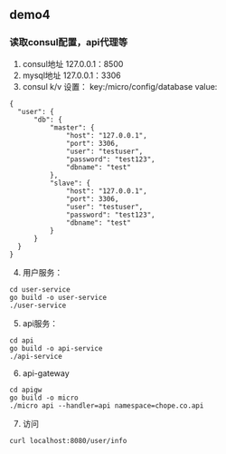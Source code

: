 ## demo4
### 读取consul配置，api代理等
1. consul地址 127.0.0.1：8500
2. mysql地址 127.0.0.1：3306
3. consul k/v 设置：
  key:/micro/config/database
  value:
  ```
{
    "user": {
        "db": {
            "master": {
                "host": "127.0.0.1",
                "port": 3306,
                "user": "testuser",
                "password": "test123",
                "dbname": "test"
            },
            "slave": {
                "host": "127.0.0.1",
                "port": 3306,
                "user": "testuser",
                "password": "test123",
                "dbname": "test"
            }
        }
    }
}
```
4. 用户服务：
    
```
cd user-service
go build -o user-service
./user-service
```
5. api服务：
```
cd api
go build -o api-service
./api-service
```
6. api-gateway
```
cd apigw
go build -o micro
./micro api --handler=api namespace=chope.co.api
```
7. 访问
```
curl localhost:8080/user/info
```